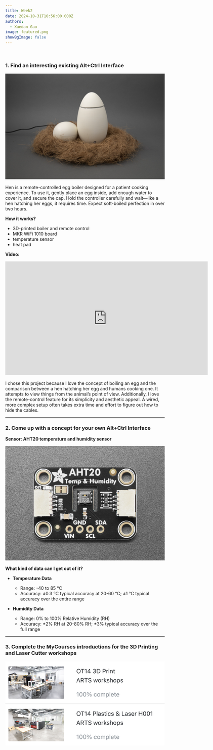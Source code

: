 ```yaml
---
title: Week2
date: 2024-10-31T10:56:00.000Z
authors:
  - Xuedan Gao
image: featured.png
showBgImage: false
---
```

![]()

### 1. Find an interesting existing Alt+Ctrl Interface

![](featured.png)

Hen is a remote-controlled egg boiler designed for a patient cooking experience. To use it, gently place an egg inside, add enough water to cover it, and secure the cap. Hold the controller carefully and wait—like a hen hatching her eggs, it requires time. Expect soft-boiled perfection in over two hours.

**How it works?**

* 3D-printed boiler and remote control
* MKR WiFi 1010 board
* temperature sensor
* heat pad

**Video:** 

<iframe title="vimeo-player" src="https://player.vimeo.com/video/824921582?h=5324be062f" width="640" height="360" frameborder="0" allowfullscreen></iframe>

I chose this project because I love the concept of boiling an egg and the comparison between a hen hatching her egg and humans cooking one. It attempts to view things from the animal’s point of view. Additionally, I love the remote-control feature for its simplicity and aesthetic appeal. A wired, more complex setup often takes extra time and effort to figure out how to hide the cables.

- - -

### 2. Come up with a concept for your own Alt+Ctrl Interface

 **Sensor: AHT20 temperature and humidity sensor**

![](screenshot-2024-11-04-at-11.47.58-pm.png)

**What kind of data can I get out of it?**

* **Temperature Data**
  * Range: -40 to 85 °C
  * Accuracy: ±0.3 °C typical accuracy at 20-60 °C; ±1 °C typical accuracy over the entire range

* **Humidity Data**
  * Range: 0% to 100% Relative Humidity (RH)
  * Accuracy: ±2% RH at 20-80% RH; ±3% typical accuracy over the full range

- - -

### 3. Complete the MyCourses introductions for the 3D Printing and Laser Cutter workshops

![](screenshot-2024-11-02-at-10.37.48-pm.png)
